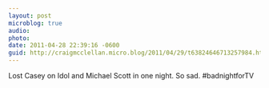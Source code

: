```yaml
---
layout: post
microblog: true
audio: 
photo: 
date: 2011-04-28 22:39:16 -0600
guid: http://craigmcclellan.micro.blog/2011/04/29/t63824646713257984.html
---
```

Lost Casey on Idol and Michael Scott in one night.  So sad. #badnightforTV
